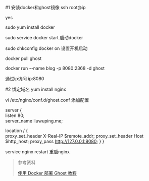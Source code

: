 #1 安装docker和ghost镜像
ssh root@ip  

yes

sudo yum install docker

sudo service docker start 启动docker

sudo chkconfig docker on  设置开机启动

docker pull ghost

docker run --name blog -p 8080:2368 -d ghost

通过ip访问 ip:8080

#2 绑定域名
yum  install nginx

vi /etc/nginx/conf.d/ghost.conf 添加配置

server {  
listen 80;  
server_name liuwuping.me;

location / {  
    proxy_set_header   X-Real-IP $remote_addr;
    proxy_set_header   Host      $http_host;
    proxy_pass         http://127.0.0.1:8080;
}
}

service nginx restart 重启nginx

>参考资料
>
>[使用 Docker 部署 Ghost 教程](https://sspai.com/post/36751)


